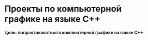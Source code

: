 # Проекты по компьютерной графике на языке C++

**Цель: попрактиковаться в компьютерной графике на языке C++**


